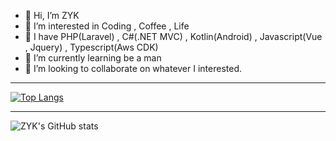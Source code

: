 - 👋 Hi, I’m ZYK
- 👀 I’m interested in Coding  , Coffee , Life
- 👀 I have PHP(Laravel) , C#(.NET MVC) , Kotlin(Android) , Javascript(Vue , Jquery) , Typescript(Aws CDK)
- 🌱 I’m currently learning be a man
- 💞️ I’m looking to collaborate on whatever I interested.


--------------------------------------------------------------------------------------------------------------

[![Top Langs](https://github-readme-stats-h9yzgqocv-zyk0615.vercel.app/api/top-langs/?username=zyk0615&count_private=true&include_all_commits=true&show_icons=true&hide=html,css,scss,less,blade,hack,shell&layout=compact)](https://github.com/zyk0615/github-readme-stats)



--------------------------------------------------------------------------------------------------------------


![ZYK's GitHub stats](https://github-readme-stats-h9yzgqocv-zyk0615.vercel.app/api?username=zyk0615&count_private=true&show_icons=true&theme=radical)

